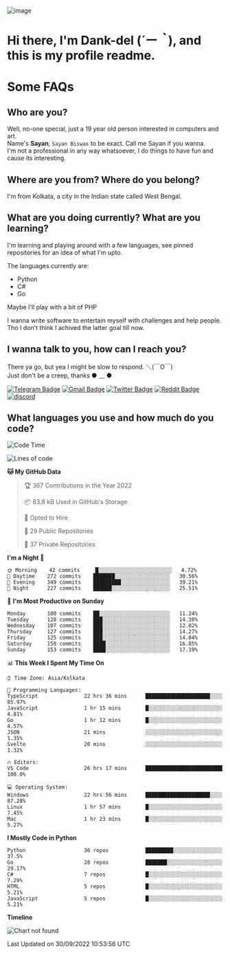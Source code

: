 ![image](https://user-images.githubusercontent.com/63096193/125182844-29f20800-e22f-11eb-8dc9-b0f2d29647bb.png)

# **Hi there, I'm Dank-del (*´ー｀*), and this is my profile readme.**
<!--  [![Profile views](https://gpvc.arturio.dev/dank-del)](https://github.com/dank-del) -->
# Some FAQs

## **Who are you?**

Well, no-one special, just a 19 year old person interested in computers and art. \
Name's **Sayan**, `Sayan Biswas` to be exact. Call me Sayan if you wanna. \
I'm not a professional in any way whatsoever, I do things to have fun and cause its interesting.

## **Where are you from? Where do you belong?**

I'm from Kolkata, a city in the Indian state called West Bengal.

## **What are you doing currently? What are you learning?**

I'm learning and playing around with a few languages, see pinned repositories for an idea of what I'm upto.

The languages currently are:

- Python
- C#
- Go

Maybe I'll play with a bit of PHP

I wanna write software to entertain myself with challenges and help people. \
Tho I don't think I achived the latter goal till now.

<!--## **Eww, I see a weeb profile.**

Can't help it, it's the best way to hide my face on this account
> Why do people hate weebs .-.

## **Cool, what more interests you?**

My interests are quite, weird. They're scattered all over the place. \
I've been fascinated by music and have studied it since the age of 6, I've performed on stage and on air but yeah now I've been away from that. I specialize in key instruments. \
Another thing that interests me is Media Production, aka, working with audio, video and broadcasting media.

> I just like art in general. also feeds the reason of me being obsessed with Japanese drawings (⋟ ﹏ ⋞)-->

## **I wanna talk to you, how can I reach you?**

There ya go, but yea I might be slow to respond. ＼(￣O￣) \
Just don't be a creep, thanks ● ﹏ ●

[![Telegram Badge](https://img.shields.io/badge/-dank_as_fuck-1ca0f1?style=flat-square&logo=telegram&logoColor=white&link=https://t.me/dank_as_fuck)](https://t.me/dank_as_fuck)
[![Gmail Badge](https://img.shields.io/badge/-chizuru@kanojo.tk-c14438?style=flat-square&logo=Gmail&logoColor=white&link=mailto:chizuru@kanojo.tk)](mailto:chizuru@kanojo.tk)
[![Twitter Badge](https://img.shields.io/twitter/follow/TheDankDel?style=social)](https://twitter.com/TheDankDel)
[![Reddit Badge](https://img.shields.io/reddit/user-karma/combined/dank_as_fuck_?style=social)](https://www.reddit.com/user/dank_as_fuck_/)
[![discord](https://discord-md-badge.vercel.app/api/shield/506536929152466945?style=social)](https://discordapp.com/users/506536929152466945)

## **What languages you use and how much do you code?**

<!--START_SECTION:waka-->
![Code Time](http://img.shields.io/badge/Code%20Time-795%20hrs%2037%20mins-blue)

![Lines of code](https://img.shields.io/badge/From%20Hello%20World%20I%27ve%20Written-961%20Thousand%20lines%20of%20code-blue)

**🐱 My GitHub Data** 

> 🏆 367 Contributions in the Year 2022
 > 
> 📦 83.8 kB Used in GitHub's Storage 
 > 
> 💼 Opted to Hire
 > 
> 📜 29 Public Repositories 
 > 
> 🔑 37 Private Repositories  
 > 
**I'm a Night 🦉** 

```text
🌞 Morning    42 commits     █░░░░░░░░░░░░░░░░░░░░░░░░   4.72% 
🌆 Daytime    272 commits    ███████░░░░░░░░░░░░░░░░░░   30.56% 
🌃 Evening    349 commits    █████████░░░░░░░░░░░░░░░░   39.21% 
🌙 Night      227 commits    ██████░░░░░░░░░░░░░░░░░░░   25.51%

```
📅 **I'm Most Productive on Sunday** 

```text
Monday       100 commits    ██░░░░░░░░░░░░░░░░░░░░░░░   11.24% 
Tuesday      128 commits    ███░░░░░░░░░░░░░░░░░░░░░░   14.38% 
Wednesday    107 commits    ███░░░░░░░░░░░░░░░░░░░░░░   12.02% 
Thursday     127 commits    ███░░░░░░░░░░░░░░░░░░░░░░   14.27% 
Friday       125 commits    ███░░░░░░░░░░░░░░░░░░░░░░   14.04% 
Saturday     150 commits    ████░░░░░░░░░░░░░░░░░░░░░   16.85% 
Sunday       153 commits    ████░░░░░░░░░░░░░░░░░░░░░   17.19%

```


📊 **This Week I Spent My Time On** 

```text
⌚︎ Time Zone: Asia/Kolkata

💬 Programming Languages: 
TypeScript               22 hrs 36 mins      █████████████████████░░░░   85.97% 
JavaScript               1 hr 15 mins        █░░░░░░░░░░░░░░░░░░░░░░░░   4.81% 
Go                       1 hr 12 mins        █░░░░░░░░░░░░░░░░░░░░░░░░   4.57% 
JSON                     21 mins             ░░░░░░░░░░░░░░░░░░░░░░░░░   1.35% 
Svelte                   20 mins             ░░░░░░░░░░░░░░░░░░░░░░░░░   1.32%

🔥 Editors: 
VS Code                  26 hrs 17 mins      █████████████████████████   100.0%

💻 Operating System: 
Windows                  22 hrs 56 mins      █████████████████████░░░░   87.28% 
Linux                    1 hr 57 mins        █░░░░░░░░░░░░░░░░░░░░░░░░   7.45% 
Mac                      1 hr 23 mins        █░░░░░░░░░░░░░░░░░░░░░░░░   5.27%

```

**I Mostly Code in Python** 

```text
Python                   36 repos            █████████░░░░░░░░░░░░░░░░   37.5% 
Go                       28 repos            ███████░░░░░░░░░░░░░░░░░░   29.17% 
C#                       7 repos             █░░░░░░░░░░░░░░░░░░░░░░░░   7.29% 
HTML                     5 repos             █░░░░░░░░░░░░░░░░░░░░░░░░   5.21% 
JavaScript               5 repos             █░░░░░░░░░░░░░░░░░░░░░░░░   5.21%

```


**Timeline**

![Chart not found](https://raw.githubusercontent.com/Dank-del/Dank-del/main/charts/bar_graph.png) 


 Last Updated on 30/09/2022 10:53:56 UTC
<!--END_SECTION:waka-->

<!--## **Can I stalk your spotify?**

Um sure.

![OwO Spotify](https://spotify-recently-played-readme.vercel.app/api?user=31fdrsslnr7nvq4ytqwtw7c4rxfm&count=5)-->
